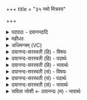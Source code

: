 +++
title = "३५ नमो मित्रस्य"

+++
<details><summary>पदपाठः - दयानन्दादि</summary>

नमः॑। मि॒त्रस्य॑। वरु॑णस्य। चक्ष॑से। म॒हः। दे॒वाय॑। तत्। ऋ॒तम्। स॒प॒र्य्य॒त॒। दू॒रे॒दृश॒ इति॑ दूरे॒ऽदृशे॑। दे॒वजा॑ता॒येति॑ दे॒वऽजा॑ताय। के॒तवे॑। दि॒वः। पु॒त्राय॑। सूर्य्या॑य। श॒ꣳस॒त॒। ३५।
</details>

<details><summary>महीधरः</summary>

म०. 'शालां पूर्वेण प्रतिप्रस्थाताग्नीषोमीयं पशुमादाय तिष्ठति कृष्णसारङ्गं मेध्यमभावे लोहितसारङ्गं नमो मित्रस्येत्येनमालभ्य वाचयति' (का० ७ । ९ । २१-२२) इति । सौरी जगती सूर्यदृष्टा । द्वादशाक्षरचतुःपादा जगती । अत्र मन्त्रे सूर्यरूपेण सोमः स्तूयते । एवंविधाय सूर्याय नमः । किंभूताय मित्रस्य वरुणस्य । चतुर्थ्यर्थे षष्ठ्यौ । मित्राय वरुणाय मित्रवरुणदेवतारूपेण वर्तमानाय । जगतां हितकारिणे । वृणोतीति वरुणः स्वरश्मिभिर्जगदावृण्वते । चक्षसे चष्टे इति चक्षास्तस्मै । चक्षुष्मते द्रष्ट्रे इत्यर्थः । यद्वायमर्थः मित्रस्य वरुणस्य चक्षसे सर्वजगतो द्रष्ट्रे । मित्रावरुणशब्देन सर्वं जगल्लक्ष्यते । तथा महो महसे तेजोरूपाय 'सुपां सुलुक्' (पा० ७ । १ । ३९) इति विभक्तिलोपः । देवाय द्योतमानाय । तथा दूरदृशे दूरे वर्तमानैः प्राणिभिर्दृश्यत इति दूरेदृक् तस्मै । यद्वा दूरे पश्यतीति दूरेदृक् । देवजाताय देवाद् द्योतमानात्परमात्मनो जायतेऽसौ । देवानुग्रहाय जातो देवजात इति वा । जाता देवा यस्मात्स देवजात इति वा । 'वाहिताग्न्यादिषु' (पा. २ । २ । ३७) इति जातशब्दस्य परनिपातः । केतवे प्रज्ञारूपाय विज्ञानघनाय । केतुरिति प्रज्ञानाम । दिवस्पुत्राय द्युलोकस्य पुत्रवत्प्रियाय । द्युलोकाद्धि सूर्यो जायते । दिवः पुरु त्रायते इति दिवस्पुत्रः। दिवः पालकायेति वा । एवंविधाय सूर्याय तदृतं सत्यमवश्यफलप्रदज्योतिष्टोमरूपं कर्म हे ऋत्विजः, यूयं सपर्यतानुष्ठानेन सपर्यां कुरुत । सपर्यतिः परिचरणकर्मा (निघ० ३ । ५ । ३) सूर्यार्थं यज्ञं कुरुतेत्यर्थः । यद्वा तदृतं सूर्यरूपं सत्यं ब्रह्म सपर्यत परिचरत । किंच शंसत । 'शंसु स्तुतौ' सूर्यप्रीत्यर्थं स्तुतिं कुरुत । शस्त्राणि पठतेत्यर्थः । यागानुष्ठाने तस्यावश्यकत्वादित्यर्थः ॥ ३५ ॥  
षट्त्रिंशी।
</details>

<details><summary>अधिमन्त्रम् (VC)</summary>

- सूर्य्यो देवता
- वत्स ऋषिः
- निचृद् आर्षी जगती
- निषादः
</details>

<details><summary>दयानन्द-सरस्वती (हि) - विषयः</summary>

फिर ईश्वर और सूर्य्य कैसे हैं, इस विषय का उपदेश अगले मन्त्र में किया है ॥
</details>

<details><summary>दयानन्द-सरस्वती (हि) - पदार्थः</summary>

पदार्थान्वयभाषाः -  हे मनुष्यो ! जैसे हम लोग जो (मित्रस्य) सब के सुहृत् (वरुणस्य) श्रेष्ठ (दिवः) प्रकाशस्वरूप परमेश्वर का (ऋतम्) सत्य स्वरूप है, (तत्) उस चेतन की सेवा करते हैं, वैसे तुम भी उस का सेवन सदा (सपर्य्यत) किया करो और जैसे उस (महः) बड़े (दूरेदृशे) दूरस्थित पदार्थों को दिखाने (चक्षसे) सब को देखने (देवजाताय) दिव्य गुणों से प्रसिद्ध (केतवे) विज्ञानस्वरूप (देवाय) दिव्यगुणयुक्त (पुत्राय) पवित्र करनेवाले (सूर्य्याय) चराचरात्मा परमेश्वर को (नमः) नमस्कार करते हैं, वैसे तुम भी (प्रशंसत) उसकी स्तुति किया करो ॥१॥३५॥ हे मनुष्यो ! जो (मित्रस्य) प्रकाश (वरुणस्य) श्रेष्ठ (दिवः) प्रकाशस्वरूप सूर्य्यलोक का (ऋतम्) यथार्थ स्वरूप है, (तत्) उस प्रकाशस्वरूप को तुम भी विद्या से (सपर्य्यत) सेवन किया करो, जैसे हम लोग जिस (चक्षसे) सब के दिखाने (देवजाताय) दिव्य गुणों से प्रसिद्ध (केतवे) ज्ञान कराने, अग्नि के (पुत्राय) पुत्र (दूरेदृशे) दूर स्थित हुए पदार्थों को दिखाने (महः) बड़े (देवाय) दिव्यगुणवाले (सूर्य्याय) सूर्य्य के लिये प्रवृत्त होओ ॥२॥३५॥
</details>

<details><summary>दयानन्द-सरस्वती (हि) - भावार्थः</summary>

भावार्थभाषाः -  इस मन्त्र में श्लेष और वाचकलुप्तोपमालङ्कार हैं। सब मनुष्यों को जिसकी कृपा वा प्रकाश से चोर डाकू आदि अपने कार्य्यों से निवृत्त हो जाते हैं, उसी की प्रशंसा और गुणों की प्रसिद्धि करनी और परमेश्वर के समान समर्थ वा सूर्य्य के समान कोई लोक नहीं है, ऐसा जानना चाहिये ॥३५॥
</details>

<details><summary>दयानन्द-सरस्वती (सं) - विषयः</summary>

पुनरीश्वरसवितारौ कीदृशावित्युपदिश्यते ॥
</details>

<details><summary>दयानन्द-सरस्वती (सं) - पदार्थः</summary>

पदार्थान्वयभाषाः -  हे मनुष्या ! यथा वयं यन्मित्रस्य वरुणस्य दिव ऋतं सत्यं स्वरूपमस्ति, तद्यूयमपि सपर्य्यत। यस्य महो महसे दूरेदृशे चक्षसे देवजाताय केतवे देवाय पुत्राय पवित्रकर्त्रे सूर्य्याय परमात्मने वयं नमस्कुर्म्मस्तस्मै यूयमपि कुरुतेत्येकः ॥१॥३५॥ हे मनुष्या यथा वयं यन्मित्रस्य वरुणस्य दिवः प्रकाशस्वरूपस्य सूर्य्यलोकस्यर्तं यथार्थं स्वरूपं सेवेमहि, तद्यूयमपि विद्यया सपर्य्यत। यथा वयं यस्मै चक्षसे देवजाताय केतवे दिवोऽग्नेः पुत्राय दूरेदृशे महोदेवाय सूर्य्याय लोकाय प्राप्त्यर्थं प्रवर्त्तेमहि, तथा यूयमपि प्रवर्त्तध्वम् ॥२॥३५॥
</details>

<details><summary>दयानन्द-सरस्वती (सं) - भावार्थः</summary>

भावार्थभाषाः -  अत्र श्लेषवाचकलुप्तोपमालङ्कारौ। यस्य कृपया प्रकाशेन वा चोरदस्य्वादयो निवर्त्तन्ते, यतः परमेश्वरेण समः समर्थः सूर्य्येण समो लोकश्च न विद्यते, तस्मात् सर्वैर्मनुष्यैः स एव प्रशंसनीय इति वेद्यम् ॥३५॥
</details>

<details><summary>सविता जोशी ← दयानन्दः (म) - भावार्थः</summary>

भावार्थभाषाः -  या मंत्रात श्लेष व वाचकलुप्तोपमालंकार आहेत. ज्या परमेश्वराची आपल्यावर कृपा आहे, त्याच्यासारखा समर्थ कोणी नाही हे जाणून त्याची माणसांनी प्रशंसा केली पाहिजे. तसेच ज्या सूर्याच्या प्रकाशामुळे चोर, डाकू वगैरे चोरी करू शकत नाहीत त्या सूर्याचे गुण जाणून सूर्यासारखा कोणताही लोक (तारा) नाही हे जाणले पाहिजे.
</details>